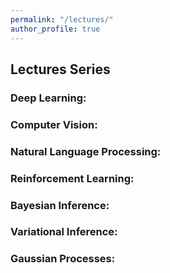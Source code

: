 ```yaml
---
permalink: "/lectures/"
author_profile: true
---
```


## Lectures Series

### Deep Learning:


### Computer Vision:


### Natural Language Processing:




### Reinforcement Learning:


### Bayesian Inference:


### Variational Inference:


### Gaussian Processes:
